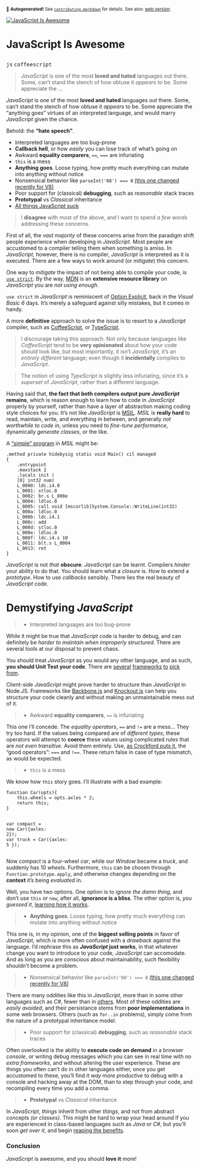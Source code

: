 <sub>&#x1F6A8; <strong>Autogenerated!</strong> See <a href="https://github.com/ponyfoo/articles/tree/noindex/contributing.markdown"><code>contributing.markdown</code></a> for details. See also: <a href="https://ponyfoo.com/articles/javascript-is-awesome">web version</a>.</sub>

<a href="https://ponyfoo.com/articles/javascript-is-awesome"><div><img src="https://i.imgur.com/iJI9yJ5.jpg" alt="JavaScript Is Awesome"></div></a>

<h1><p>JavaScript Is Awesome</p></h1>

<p><kbd>js</kbd> <kbd>coffeescript</kbd></p>

<blockquote><p><em>JavaScript</em> is one of the most <strong>loved and hated</strong> languages out there. Some, can&#x2019;t stand the stench of how obtuse it <em>appears</em> to be. Some appreciate the &#x2026;</p></blockquote>

<div><p><em>JavaScript</em> is one of the most <strong>loved and hated</strong> languages out there. Some, can&#x2019;t stand the stench of how obtuse it <em>appears</em> to be. Some appreciate the &#x201C;anything goes&#x201D; virtues of an interpreted language, and would marry <em>JavaScript</em> given the chance.</p></div>

<div></div>

<div><p>Behold: the <strong>&#x201C;hate speech&#x201D;</strong>.</p></div>

<div><ul> <li>Interpreted languages are too bug-prone</li> <li><strong>Callback hell</strong>, or how <em>easily</em> you can lose track of what&#x2019;s going on</li> <li>Awkward <strong>equality comparers</strong>, <code class="md-code md-code-inline">==</code>, <code class="md-code md-code-inline">===</code> are infuriating</li> <li><code class="md-code md-code-inline">this</code> is a mess</li> <li><strong>Anything goes</strong>. Loose typing, how pretty much everything can mutate into anything without notice</li> <li>Nonsensical behavior like <code class="md-code md-code-inline">parseInt(&apos;08&apos;) === 0</code> <a href="http://code.google.com/p/v8/issues/detail?id=1645" target="_blank" aria-label="V8 Issues - parseInt still parsing octal">(this one changed recently for V8)</a></li> <li>Poor support for (classical) <strong>debugging</strong>, such as <em>reasonable</em> stack traces</li> <li><strong>Prototypal</strong> vs <em>Classical</em> inheritance</li> <li><a href="http://java.dzone.com/articles/f-mongodb-f-nodejs-and-f-you" target="_blank" aria-label="F MongoDB, F Node.js, and F You!">All things JavaScript suck</a></li> </ul> <blockquote> <p>I <strong>disagree</strong> with most of the above, and I want to spend <em>a few words</em> addressing these concerns.</p> </blockquote> <p>First of all, the <em>vast majority</em> of these concerns arise from the paradigm shift people experience when developing in <em>JavaScript</em>. Most people are accustomed to a compiler telling them when something is amiss. In <em>JavaScript</em>, however, there is no compiler, <em>JavaScript</em> is interpreted as it is executed. There are a few ways to work around (or <em>mitigate</em>) this concern.</p> <p>One way to <em>mitigate</em> the impact of not being able to compile your code, is <a href="https://developer.mozilla.org/en-US/docs/JavaScript/Reference/Functions_and_function_scope/Strict_mode" target="_blank" aria-label="Strict mode explained"><code class="md-code md-code-inline">use strict</code></a>. By the way, <a href="https://developer.mozilla.org/en-US/docs/JavaScript" target="_blank" aria-label="Mozilla Developer Network">MDN</a> is an <strong>extensive resource library</strong> on <em>JavaScript</em> you are <em>not using enough</em>.</p> <p><code class="md-code md-code-inline">use strict</code> in <em>JavaScript</em> is reminiscent of <a href="http://msdn.microsoft.com/en-us/library/y9341s4f(v=vs.80).aspx" target="_blank" aria-label="MSDN - Option Explicit">Option Explicit</a>, back in the <em>Visual Basic 6</em> days. It&#x2019;s merely a safeguard against silly mistakes, but it comes in handy.</p> <p>A more <strong>definitive</strong> approach to solve the issue is to resort to a <em>JavaScript</em> compiler, such as <a href="http://coffeescript.org/" target="_blank" aria-label="CoffeeScript Language">CoffeeScript</a>, or <a href="http://www.typescriptlang.org/" target="_blank" aria-label="TypeScript Language">TypeScript</a>.</p> <blockquote> <p>I discourage taking this approach. Not only because languages like <em>CoffeeScript</em> tend to be <strong>very opinionated</strong> about how your code should look like, but most importantly, it isn&#x2019;t <em>JavaScript</em>, it&#x2019;s an <em>entirely different</em> language; even though it <strong>incidentally</strong> compiles to <em>JavaScript</em>.</p> </blockquote> <blockquote> <p>The notion of using <em>TypeScript</em> is slightly less infuriating, since it&#x2019;s a <em>superset</em> of <em>JavaScript</em>, rather than a different language.</p> </blockquote> <p>Having said that, <strong>the fact that both compilers output pure <em>JavaScript</em> remains</strong>, which is reason enough to learn how to code in <em>JavaScript</em> properly by yourself, rather than have a layer of abstraction making coding style choices for you. It&#x2019;s not like <em>JavaScript</em> is <a href="http://en.wikipedia.org/wiki/Common_Intermediate_Language" target="_blank" aria-label="Microsoft Intermediate Language">MSIL</a>. <em>MSIL</em> is <strong>really hard</strong> to read, maintain, write, and everything in between, and generally <em>not worthwhile to code in</em>, unless you need to <em>fine-tune performance</em>, dynamically <em>generate classes</em>, or the like.</p> <p>A <a href="http://www.dotnetperls.com/il" target="_blank" aria-label="Example Source">&#x201C;simple&#x201D; program</a> in <em>MSIL</em> might be:</p> <pre class="md-code-block"><code class="md-code">.method private hidebysig static void Main() cil managed
{
	.entrypoint
	.maxstack 2
	.locals init (
	[0] int32 num)
	L_0000: ldc.i4.0
	L_0001: stloc.0
	L_0002: br.s L_000e
	L_0004: ldloc.0
	L_0005: call void [mscorlib]System.Console::WriteLine(int32)
	L_000a: ldloc.0
	L_000b: ldc.i4.1
	L_000c: add
	L_000d: stloc.0
	L_000e: ldloc.0
	L_000f: ldc.i4.s 10
	L_0011: blt.s L_0004
	L_0013: ret
}
</code></pre> <p><em>JavaScript</em> is not <em>that</em> <strong>obscure</strong>. <em>JavaScript</em> can be learnt. Compilers <em>hinder</em> your ability to do that. You should learn what a <em>closure</em> is. How to extend a <em>prototype</em>. How to use <em>callbacks</em> sensibly. There lies the real beauty of <em>JavaScript</em> code.</p> <h1 id="demystifying-javascript">Demystifying <em>JavaScript</em></h1> <blockquote> <ul> <li>Interpreted languages are too bug-prone</li> </ul> </blockquote> <p>While it might be true that <em>JavaScript</em> code is harder to debug, and can definitely be <em>harder to maintain when improperly structured</em>. There are several tools at our disposal to prevent chaos.</p> <p>You should treat <em>JavaScript</em> as you would any other language, and as such, <strong>you should Unit Test your code</strong>. There are <a href="http://pivotal.github.com/jasmine/" target="_blank" aria-label="Jasmine BDD Test Framework">several</a> <a href="http://visionmedia.github.com/mocha/" target="_blank" aria-label="Mocha Test Framework">frameworks</a> <a href="http://vowsjs.org/" target="_blank" aria-label="Bows BDD Test Framework">to</a> <a href="http://qunitjs.com/" target="_blank" aria-label="QUnit by jQuery">pick</a> <a href="http://developer.yahoo.com/yui/yuitest/" target="_blank" aria-label="YUI Test from Yahoo">from</a>.</p> <p>Client-side <em>JavaScript</em> might prove harder to structure than <em>JavaScript</em> in Node.JS. Frameworks like <a href="http://backbonejs.org/" target="_blank" aria-label="Backbone MVC Framework">Backbone.js</a> and <a href="http://knockoutjs.com/" target="_blank" aria-label="Knockout MVVM Framework">Knockout.js</a> can help you structure your code cleanly and without making an unmaintainable mess out of it.</p> <blockquote> <ul> <li>Awkward <strong>equality comparers</strong>, <code class="md-code md-code-inline">==</code> is infuriating</li> </ul> </blockquote> <p>This one I&#x2019;ll concede. The <em>equality operators</em>, <code class="md-code md-code-inline">==</code> and <code class="md-code md-code-inline">!=</code> are a mess&#x2026; They try too hard. If the values being compared are of <em>different types</em>, these operators will attempt to <strong>coerce</strong> these values using complicated rules that are <em>not even transitive</em>. Avoid them entirely. Use, <a href="http://www.amazon.com/dp/0596517742" target="_blank" aria-label="JavaScript: The Good Parts">as Crockford puts it</a>, the &#x201C;good operators&#x201D;: <code class="md-code md-code-inline">===</code> and <code class="md-code md-code-inline">!==</code>. These return false in case of type mismatch, as would be expected.</p> <blockquote> <ul> <li><code class="md-code md-code-inline">this</code> is a mess</li> </ul> </blockquote> <p>We know how <code class="md-code md-code-inline">this</code> story goes. I&#x2019;ll illustrate with a bad example:</p> <pre class="md-code-block"><code class="md-code md-lang-javascript"><span class="md-code-function"><span class="md-code-keyword">function</span> <span class="md-code-title">Car</span><span class="md-code-params">(opts)</span></span>{
	<span class="md-code-keyword">this</span>.wheels = opts.axles * <span class="md-code-number">2</span>;
	<span class="md-code-keyword">return</span> <span class="md-code-keyword">this</span>;
}

<span class="md-code-keyword">var</span> compact = <span class="md-code-keyword">new</span> Car({axles: <span class="md-code-number">2</span>});
<span class="md-code-keyword">var</span> truck = Car({axles: <span class="md-code-number">5</span> });
</code></pre> <p>Now <em>compact</em> is a four-wheel <em>car</em>, while our <em>Window</em> became a <em>truck</em>, and suddenly has 10 <em>wheels</em>. Furthermore, <code class="md-code md-code-inline">this</code> can be chosen through <code class="md-code md-code-inline">Function.prototype.apply</code>, and otherwise changes depending on the <strong>context</strong> it&#x2019;s being <em>evaluated</em> in.</p> <p>Well, you have two options. One option is to <em>ignore the damn thing</em>, and don&#x2019;t use <code class="md-code md-code-inline">this</code> or <code class="md-code md-code-inline">new</code>, after all, <strong>ignorance is a bliss</strong>. The other option is, <em>you guessed it</em>, <a href="https://developer.mozilla.org/en-US/docs/JavaScript/Reference/Operators/this" target="_blank" aria-label="this operator">learning how it works</a>.</p> <blockquote> <ul> <li><strong>Anything goes</strong>. Loose typing, how pretty much everything can mutate into anything without notice</li> </ul> </blockquote> <p>This one is, in my opinion, one of the <strong>biggest selling points</strong> in favor of <em>JavaScript</em>, which is more often confused with a <em>drawback</em> against the language. I&#x2019;d rephrase this as <strong><em>JavaScript</em> just works</strong>, in that whatever change you want to introduce to your code, <em>JavaScript</em> can accomodate. And as long as you are <em>conscious</em> about maintainability, such flexibility shouldn&#x2019;t become a problem.</p> <blockquote> <ul> <li>Nonsensical behavior like <code class="md-code md-code-inline">parseInt(&apos;08&apos;) === 0</code> <a href="http://code.google.com/p/v8/issues/detail?id=1645" target="_blank" aria-label="V8 Issues - parseInt still parsing octal">(this one changed recently for V8)</a></li> </ul> </blockquote> <p>There are many oddities like this in <em>JavaScript</em>, more than in some other languages such as <em>C#</em>, fewer than in <a href="http://php.net/" target="_blank" aria-label="PHP">others</a>. Most of these oddities are <em>easily avoided</em>, and their persistance stems from <strong>poor implementations</strong> in some web browsers. Others (such as <code class="md-code md-code-inline">for..in</code> problems), simply come from the nature of a prototypal inheritance model.</p> <blockquote> <ul> <li>Poor support for (classical) <strong>debugging</strong>, such as <em>reasonable</em> stack traces</li> </ul> </blockquote> <p>Often overlooked is the ability to <strong>execute code on demand</strong> in a browser <em>console</em>, or writing debug messages which you can see in real time with <em>no extra frameworks</em>, and without altering the user experience. These are things you often can&#x2019;t do in other languages either, once you get accustomed to these, you&#x2019;ll find it <em>way more productive</em> to debug with a console and hacking away at the DOM, than to step through your code, and recompiling every time you add a comma.</p> <blockquote> <ul> <li><strong>Prototypal</strong> vs <em>Classical</em> inheritance</li> </ul> </blockquote> <p>In <em>JavaScript</em>, <em>things</em> inherit from other <em>things</em>, and not from abstract concepts <em>(or classes)</em>. This might be hard to wrap your head around if you are experienced in class-based languages such as <em>Java</em> or <em>C#</em>, but you&#x2019;ll soon <em>get over it</em>, and begin <a href="https://developer.mozilla.org/en-US/docs/JavaScript/Guide/Inheritance_and_the_prototype_chain" target="_blank" aria-label="Inheritance and the prototype chain">reaping the benefits</a>.</p> <h3 id="conclusion">Conclusion</h3> <p><em>JavaScript</em> is awesome, and you should <strong>love it</strong> more!</p></div>
